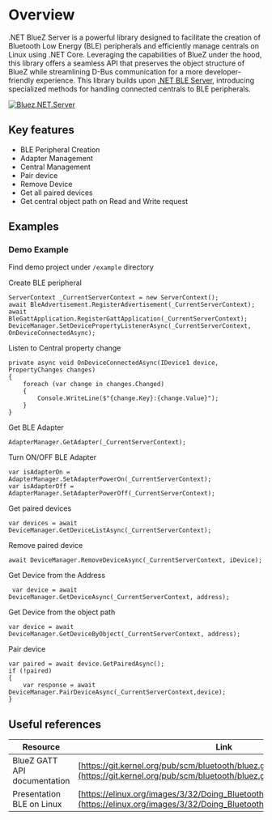 # Overview

.NET BlueZ Server is a powerful library designed to facilitate the creation of Bluetooth Low Energy (BLE) peripherals and efficiently manage centrals on Linux using .NET Core. Leveraging the capabilities of BlueZ under the hood, this library offers a seamless API that preserves the object structure of BlueZ while streamlining D-Bus communication for a more developer-friendly experience.
 This library builds upon [.NET BLE Server](https://github.com/phylomeno/dotnet-ble-server), introducing specialized methods for handling connected centrals to BLE peripherals.
 
[![Bluez.NET.Server](https://img.shields.io/nuget/v/Bluez.NET.Server)](https://www.nuget.org/packages/Bluez.NET.Server/)


## Key features
- BLE Peripheral Creation
- Adapter Management
- Central Management
- Pair device
- Remove Device
- Get all paired devices
- Get central object path on Read and Write request

## Examples

### Demo Example
Find demo project under `/example` directory

Create BLE peripheral

```
ServerContext _CurrentServerContext = new ServerContext();
await BleAdvertisement.RegisterAdvertisement(_CurrentServerContext);
await BleGattApplication.RegisterGattApplication(_CurrentServerContext);
DeviceManager.SetDevicePropertyListenerAsync(_CurrentServerContext, OnDeviceConnectedAsync);
```

Listen to Central property change

```
private async void OnDeviceConnectedAsync(IDevice1 device, PropertyChanges changes)
{
    foreach (var change in changes.Changed)
    {
        Console.WriteLine($"{change.Key}:{change.Value}");                  
    }
}
```

Get BLE Adapter 

```
AdapterManager.GetAdapter(_CurrentServerContext);
```

Turn ON/OFF BLE Adapter

```
var isAdapterOn = AdapterManager.SetAdapterPowerOn(_CurrentServerContext);
var isAdapterOff = AdapterManager.SetAdapterPowerOff(_CurrentServerContext);
```

Get paired devices

```
var devices = await DeviceManager.GetDeviceListAsync(_CurrentServerContext);
```

Remove paired device

```
await DeviceManager.RemoveDeviceAsync(_CurrentServerContext, iDevice);
```

Get Device from the Address

```
 var device = await DeviceManager.GetDeviceAsync(_CurrentServerContext, address);
```

Get Device from the object path

```
var device = await DeviceManager.GetDeviceByObject(_CurrentServerContext, address);
```

Pair device

```
var paired = await device.GetPairedAsync();
if (!paired)
{
    var response = await DeviceManager.PairDeviceAsync(_CurrentServerContext,device);
}
```

## Useful references
| Resource                                | Link                                                                                           |
|-----------------------------------------|------------------------------------------------------------------------------------------------|
| BlueZ GATT API documentation            | [https://git.kernel.org/pub/scm/bluetooth/bluez.git/tree/doc/gatt-api.txt](https://git.kernel.org/pub/scm/bluetooth/bluez.git/tree/doc/gatt-api.txt) |
| Presentation BLE on Linux               | [https://elinux.org/images/3/32/Doing_Bluetooth_Low_Energy_on_Linux.pdf](https://elinux.org/images/3/32/Doing_Bluetooth_Low_Energy_on_Linux.pdf)       |


